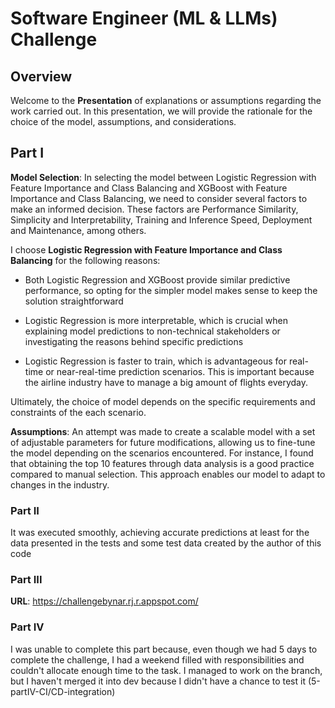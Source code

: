 # Software Engineer (ML & LLMs) Challenge

## Overview

Welcome to the **Presentation**  of explanations or assumptions regarding the work carried out. In this presentation, we will provide the rationale for the choice of the model, assumptions, and considerations.

## Part I

**Model Selection**: In selecting the model between Logistic Regression with Feature Importance and Class Balancing and XGBoost with Feature Importance and Class Balancing, we need to consider several factors to make an informed decision. These factors are Performance Similarity, Simplicity and Interpretability, Training and Inference Speed, Deployment and Maintenance, among others.

I choose **Logistic Regression with Feature Importance and Class Balancing** for the following reasons:

- Both Logistic Regression and XGBoost provide similar predictive performance, so opting for the simpler model makes sense to keep the solution straightforward

- Logistic Regression is more interpretable, which is crucial when explaining model predictions to non-technical stakeholders or investigating the reasons behind specific predictions

- Logistic Regression is faster to train, which is advantageous for real-time or near-real-time prediction scenarios. This is important because the airline industry have to manage a big amount of flights everyday.

Ultimately, the choice of model depends on the specific requirements and constraints of the each scenario.

**Assumptions**: An attempt was made to create a scalable model with a set of adjustable parameters for future modifications, allowing us to fine-tune the model depending on the scenarios encountered. For instance, I found that obtaining the top 10 features through data analysis is a good practice compared to manual selection. This approach enables our model to adapt to changes in the industry.

### Part II

It was executed smoothly, achieving accurate predictions at least for the data presented in the tests and some test data created by the author of this code

### Part III

**URL**: https://challengebynar.rj.r.appspot.com/

### Part IV

I was unable to complete this part because, even though we had 5 days to complete the challenge, I had a weekend filled with responsibilities and couldn't allocate enough time to the task. I managed to work on the branch, but I haven't merged it into dev because I didn't have a chance to test it (5-partIV-CI/CD-integration)